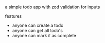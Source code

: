 a simple todo app with zod validation for inputs

features 
  - anyone can create a todo
  - anyone can get all todo's
  - anyone can mark it as complete